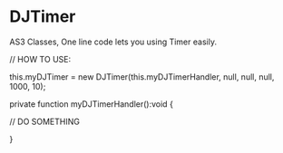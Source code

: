 # DJTimer
AS3 Classes, One line code lets you using Timer easily.




// HOW TO USE:


this.myDJTimer = new DJTimer(this.myDJTimerHandler, null, null, null, 1000, 10);

private function myDJTimerHandler():void {
  
  // DO SOMETHING
  
}
